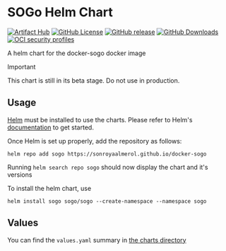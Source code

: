 # SOGo Helm Chart

[![Artifact Hub](https://img.shields.io/endpoint?url=https://artifacthub.io/badge/repository/sogo&style=flat-square)](https://artifacthub.io/packages/search?repo=sogo)
[![GitHub License](https://img.shields.io/github/license/sonroyaalmerol/docker-sogo?style=flat-square)](https://github.com/sonroyaalmerol/docker-sogo/blob/main/LICENSE)
[![GitHub release](https://img.shields.io/github/v/release/sonroyaalmerol/docker-sogo?style=flat-square)](https://github.com/sonroyaalmerol/docker-sogo/releases)
[![GitHub Downloads](https://img.shields.io/github/downloads/sonroyaalmerol/docker-sogo/total?style=flat-square)](https://github.com/sonroyaalmerol/docker-sogo/releases)
[![OCI security profiles](https://img.shields.io/badge/oci%3A%2F%2F-sogo-blue?logo=kubernetes&logoColor=white&style=flat-square)](https://github.com/sonroyaalmerol/docker-sogo/packages)


A helm chart for the docker-sogo docker image

> [!IMPORTANT]
> This chart is still in its beta stage. Do not use in production.

## Usage

[Helm](https://helm.sh) must be installed to use the charts.
Please refer to Helm's [documentation](https://helm.sh/docs/) to get started.

Once Helm is set up properly, add the repository as follows:

```console
helm repo add sogo https://sonroyaalmerol.github.io/docker-sogo
```

Running `helm search repo sogo` should now display the chart and it's versions

To install the helm chart, use
```console
helm install sogo sogo/sogo --create-namespace --namespace sogo
```

## Values

You can find the `values.yaml` summary in [the charts directory](https://github.com/sonroyaalmerol/docker-sogo/blob/main/charts/palworld/values.yaml)
